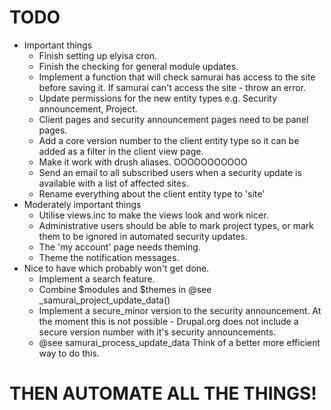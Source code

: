 # TODO

- Important things
    - Finish setting up elyisa cron.
    - Finish the checking for general module updates.
    - Implement a function that will check samurai has access to the site before saving it. If samurai can't access the site - throw an error.
    - Update permissions for the new entity types e.g. Security announcement, Project.
    - Client pages and security announcement pages need to be panel pages.
    - Add a core version number to the client entity type so it can be added as a filter in the client view page.
    - Make it work with drush aliases. OOOOOOOOOOO
    - Send an email to all subscribed users when a security update is available with a list of affected sites.
    - Rename everything about the client entity type to 'site'
- Moderately important things
    - Utilise views.inc to make the views look and work nicer.
    - Administrative users should be able to mark project types, or mark them to be ignored in automated security updates.
    - The 'my account' page needs theming.
    - Theme the notification messages.
- Nice to have which probably won't get done.
    - Implement a search feature.
    - Combine $modules and $themes in @see _samurai_project_update_data()
    - Implement a secure_minor version to the security announcement. At the moment this is not possible - Drupal.org does not include a secure version number with it's security announcements.
    - @see samurai_process_update_data Think of a better more efficient way to do this.

# THEN AUTOMATE ALL THE THINGS!
